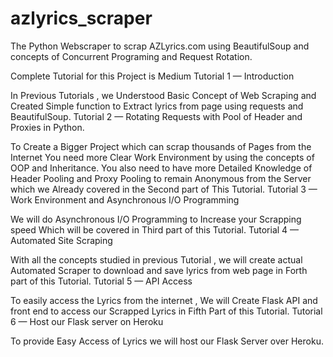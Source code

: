 # azlyrics_scraper
The Python Webscraper to scrap AZLyrics.com using BeautifulSoup and concepts of  Concurrent Programing  and Request Rotation.

Complete Tutorial for this Project is Medium
Tutorial 1 — Introduction

In Previous Tutorials , we Understood Basic Concept of Web Scraping and Created Simple function to Extract lyrics from page using requests and BeautifulSoup.
Tutorial 2 — Rotating Requests with Pool of Header and Proxies in Python.

To Create a Bigger Project which can scrap thousands of Pages from the Internet You need more Clear Work Environment by using the concepts of OOP and Inheritance. You also need to have more Detailed Knowledge of Header Pooling and Proxy Pooling to remain Anonymous from the Server which we Already covered in the Second part of This Tutorial.
Tutorial 3 — Work Environment and Asynchronous I/O Programming

We will do Asynchronous I/O Programming to Increase your Scrapping speed Which will be covered in Third part of this Tutorial.
Tutorial 4 — Automated Site Scraping

With all the concepts studied in previous Tutorial , we will create actual Automated Scraper to download and save lyrics from web page in Forth part of this Tutorial.
Tutorial 5 — API Access

To easily access the Lyrics from the internet , We will Create Flask API and front end to access our Scrapped Lyrics in Fifth Part of this Tutorial.
Tutorial 6 — Host our Flask server on Heroku

To provide Easy Access of Lyrics we will host our Flask Server over Heroku.
